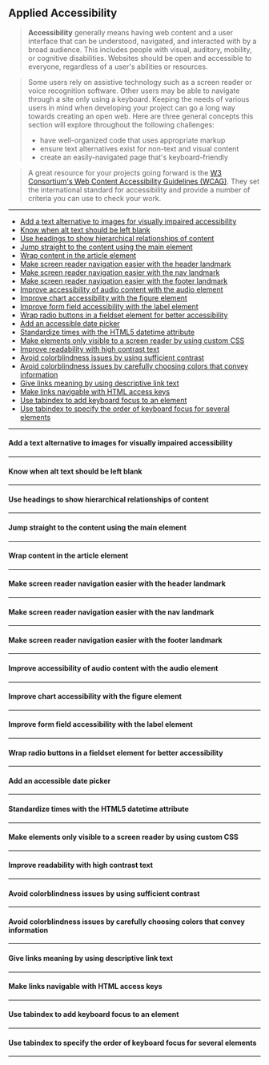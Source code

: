 ## Applied Accessibility

> **Accessibility** generally means having web content and a user interface that can be understood, navigated, and interacted with by a broad audience. This includes people with visual, auditory, mobility, or cognitive disabilities. Websites should be open and accessible to everyone, regardless of a user's abilities or resources.

> Some users rely on assistive technology such as a screen reader or voice recognition software. Other users may be able to navigate through a site only using a keyboard. Keeping the needs of various users in mind when developing your project can go a long way towards creating an open web. Here are three general concepts this section will explore throughout the following challenges:
> - have well-organized code that uses appropriate markup
> - ensure text alternatives exist for non-text and visual content
> - create an easily-navigated page that's keyboard-friendly

> A great resource for your projects going forward is the [W3 Consortium's Web Content Accessibility Guidelines (WCAG)][1]. They set the international standard for accessibility and provide a number of criteria you can use to check your work.

----

- [Add a text alternative to images for visually impaired accessibility][2]
- [Know when alt text should be left blank][3]
- [Use headings to show hierarchical relationships of content][4]
- [Jump straight to the content using the main element][5]
- [Wrap content in the article element][6]
- [Make screen reader navigation easier with the header landmark][7]
- [Make screen reader navigation easier with the nav landmark][8]
- [Make screen reader navigation easier with the footer landmark][9]
- [Improve accessibility of audio content with the audio element][10]
- [Improve chart accessibility with the figure element][11]
- [Improve form field accessibility with the label element][12]
- [Wrap radio buttons in a fieldset element for better accessibility][13]
- [Add an accessible date picker][14]
- [Standardize times with the HTML5 datetime attribute][15]
- [Make elements only visible to a screen reader by using custom CSS][16]
- [Improve readability with high contrast text][17]
- [Avoid colorblindness issues by using sufficient contrast][18]
- [Avoid colorblindness issues by carefully choosing colors that convey information][19]
- [Give links meaning by using descriptive link text][20]
- [Make links navigable with HTML access keys][21]
- [Use tabindex to add keyboard focus to an element][22]
- [Use tabindex to specify the order of keyboard focus for several elements][23]

----

#### Add a text alternative to images for visually impaired accessibility

----

#### Know when alt text should be left blank

----

#### Use headings to show hierarchical relationships of content

----

#### Jump straight to the content using the main element

----

#### Wrap content in the article element

----

#### Make screen reader navigation easier with the header landmark

----

#### Make screen reader navigation easier with the nav landmark

----

#### Make screen reader navigation easier with the footer landmark

----

#### Improve accessibility of audio content with the audio element

----

#### Improve chart accessibility with the figure element

----

#### Improve form field accessibility with the label element

----

#### Wrap radio buttons in a fieldset element for better accessibility

----

#### Add an accessible date picker

----

#### Standardize times with the HTML5 datetime attribute

----

#### Make elements only visible to a screen reader by using custom CSS

----

#### Improve readability with high contrast text

----

#### Avoid colorblindness issues by using sufficient contrast

----

#### Avoid colorblindness issues by carefully choosing colors that convey information

----

#### Give links meaning by using descriptive link text

----

#### Make links navigable with HTML access keys

----

#### Use tabindex to add keyboard focus to an element

----

#### Use tabindex to specify the order of keyboard focus for several elements

----

[1]: https://www.w3.org/WAI/standards-guidelines/wcag/
[2]: #add-a-text-alternative-to-images-for-visually-impaired-accessibility
[3]: #know-when-alt-text-should-be-left-blank
[4]: #use-headings-to-show-hierarchical-relationships-of-content
[5]: #jump-straight-to-the-content-using-the-main-element
[6]: #wrap-content-in-the-article-element
[7]: #make-screen-reader-navigation-easier-with-the-header-landmark
[8]: #make-screen-reader-navigation-easier-with-the-nav-landmark
[9]: #make-screen-reader-navigation-easier-with-the-footer-landmark
[10]: #improve-accessibility-of-audio-content-with-the-audio-element
[11]: #improve-chart-accessibility-with-the-figure-element
[12]: #improve-form-field-accessibility-with-the-label-element
[13]: #wrap-radio-buttons-in-a-fieldset-element-for-better-accessibility
[14]: #add-an-accessible-date-picker
[15]: #standardize-times-with-the-html5-datetime-attribute
[16]: #make-elements-only-visible-to-a-screen-reader-by-using-custom-css
[17]: #improve-readability-with-high-contrast-text
[18]: #avoid-colorblindness-issues-by-using-sufficient-contrast
[19]: #avoid-colorblindness-issues-by-carefully-choosing-colors-that-convey-information
[20]: #give-links-meaning-by-using-descriptive-link-text
[21]: #make-links-navigable-with-html-access-keys
[22]: #use-tabindex-to-add-keyboard-focus-to-an-element
[23]: #use-tabindex-to-specify-the-order-of-keyboard-focus-for-several-elements
